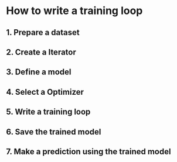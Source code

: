 # How to write a training loop

## 1. Prepare a dataset

## 2. Create a Iterator

## 3. Define a model

## 4. Select a Optimizer

## 5. Write a training loop

## 6. Save the trained model

## 7. Make a prediction using the trained model
